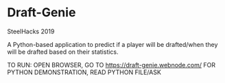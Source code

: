 # Draft-Genie
SteelHacks 2019

A Python-based application to predict if a player will be drafted/when they will be drafted based on their statistics.

TO RUN:
  OPEN BROWSER, GO TO https://draft-genie.webnode.com/
  FOR PYTHON DEMONSTRATION, READ PYTHON FILE/ASK
